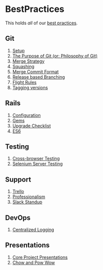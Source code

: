 BestPractices
=============

This holds *all* of our [best practices](about.md).

## Git

1. [Setup](git/setup.md)
1. [The Purpose of Git (or: Philosophy of Git)](git/purpose-of-git.md)
3. [Merge Strategy](git/merge-strategy.md)
4. [Squashing](git/squashing.md)
5. [Merge Commit Format](git/merge-commit-format.md)
7. [Release based Branching](git/release-branching.md)
7. [Flight Rules](https://github.com/k88hudson/git-flight-rules)
8. [Tagging versions](git/tagging-versions.md)

## Rails

1. [Configuration](rails/configuration.md)
2. [Gems](rails/gems.md)
3. [Upgrade Checklist](rails/upgrade-checklist.md)
4. [ES6](rails/es6.md)

## Testing

1. [Cross-browser Testing](testing/cross_browser_test.md)
2. [Selenium Server Testing](testing/selenium_server.md)

## Support

1. [Trello](support/using_trello_for_support.md)
1. [Professionalism](support/professionalism.md)
1. [Slack Standup](support/slack_standup.md)

## DevOps

1. [Centralized Logging](devops/centralized_logging.md)

## Presentations

1. [Core Project Presentations](presentations/core_presentation.md)
2. [Chow and Pow Wow](presentations/chow_and_pow_wow.md)
